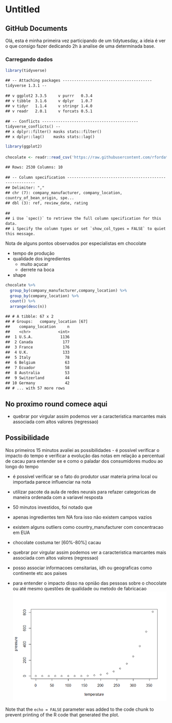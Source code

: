 Untitled
================

## GitHub Documents

Olá, esta é minha primeira vez participando de um tidytuesday, a ideia é
ver o que consigo fazer dedicando 2h à analise de uma determinada base.

### Carregando dados

``` r
library(tidyverse)
```

    ## -- Attaching packages --------------------------------------- tidyverse 1.3.1 --

    ## v ggplot2 3.3.5     v purrr   0.3.4
    ## v tibble  3.1.6     v dplyr   1.0.7
    ## v tidyr   1.1.4     v stringr 1.4.0
    ## v readr   2.0.1     v forcats 0.5.1

    ## -- Conflicts ------------------------------------------ tidyverse_conflicts() --
    ## x dplyr::filter() masks stats::filter()
    ## x dplyr::lag()    masks stats::lag()

``` r
library(ggplot2)

chocolate <- readr::read_csv('https://raw.githubusercontent.com/rfordatascience/tidytuesday/master/data/2022/2022-01-18/chocolate.csv')
```

    ## Rows: 2530 Columns: 10

    ## -- Column specification --------------------------------------------------------
    ## Delimiter: ","
    ## chr (7): company_manufacturer, company_location, country_of_bean_origin, spe...
    ## dbl (3): ref, review_date, rating

    ## 
    ## i Use `spec()` to retrieve the full column specification for this data.
    ## i Specify the column types or set `show_col_types = FALSE` to quiet this message.

Nota de alguns pontos observados por especialistas em chocolate

-   tempo de produção
-   qualidade dos ingredientes
    -   muito açucar
    -   derrete na boca
-   shape

``` r
chocolate %>%
  group_by(company_manufacturer,company_location) %>%
  group_by(company_location) %>%
  count() %>%
  arrange(desc(n))
```

    ## # A tibble: 67 x 2
    ## # Groups:   company_location [67]
    ##    company_location     n
    ##    <chr>            <int>
    ##  1 U.S.A.            1136
    ##  2 Canada             177
    ##  3 France             176
    ##  4 U.K.               133
    ##  5 Italy               78
    ##  6 Belgium             63
    ##  7 Ecuador             58
    ##  8 Australia           53
    ##  9 Switzerland         44
    ## 10 Germany             42
    ## # ... with 57 more rows

## No proximo round comece aqui

-   quebrar por virgular assim podemos ver a caracteristica marcantes
    mais associada com altos valores (regressao)

## Possibilidade

Nos primeiros 15 minutos avaliei as possibilidades - é possível
verificar o impacto do tempo e verificar a evolução das notas em relação
a percentual de cacau para entender se e como o paladar dos consumidores
mudou ao longo do tempo

-   é possivel verificar se o fato do produtor usar materia prima local
    ou importada parece influenciar na nota

-   utilizar pacote da aula de redes neurais para refazer categoricas de
    maneira ordenada com a variavel resposta

-   50 minutos investidos, foi notado que

-   apenas ingredientes tem NA fora isso não existem campos vazios

-   existem alguns outliers como country\_manufacturer com concentracao
    em EUA

-   chocolate costuma ter \[60%-80%\] cacau

-   quebrar por virgular assim podemos ver a caracteristica marcantes
    mais associada com altos valores (regressao)

-   posso associar informacoes censitarias, idh ou geograficas como
    continente etc aos paises

-   para entender o impacto disso na opnião das pessoas sobre o
    chocolate ou até mesmo questões de qualidade ou metodo de fabricacao
    ![](chocolate_rating_files/figure-gfm/pressure-1.png)<!-- -->

Note that the `echo = FALSE` parameter was added to the code chunk to
prevent printing of the R code that generated the plot.
